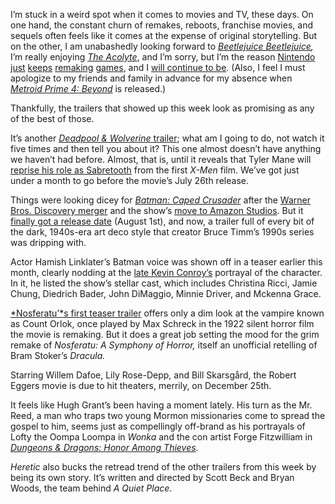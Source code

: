 I’m stuck in a weird spot when it comes to movies and TV, these days. On one hand, the constant churn of remakes, reboots, franchise movies, and sequels often feels like it comes at the expense of original storytelling. But on the other, I am unabashedly looking forward to [*Beetlejuice Beetlejuice*](/24108114/beetlejuice-beetlejuice-trailer-tim-burton-jenna-ortega)*,* I’m really enjoying [*The Acolyte*](/24172264/the-acolyte-high-republic-star-wars-design-interview), and I’m sorry, but I’m the reason [Nintendo](/23688312/advance-wars-reboot-camp-review-nintendo-switch) [just](/2023/2/9/23592822/metroid-prime-remastered-nintendo-switch-best-way-classic) [keeps](/21324614/paper-mario-the-origami-king-review-nintendo-switch) [remaking](/23960646/super-mario-rpg-review-nintendo-switch) [games](/23872870/mario-vs-donkey-kong-nintendo-direct-trailer), and I [will continue to be](/24185022/nintendo-switch-2024-game-lineup-zelda-echoes-of-wisdom). (Also, I feel I must apologize to my friends and family in advance for my absence when [*Metroid Prime 4: Beyond*](/23768041/metroid-prime-4-nintendo-direct-trailer) is released.)

Thankfully, the trailers that showed up this week look as promising as any of the best of those.

It’s another [*Deadpool & Wolverine* trailer](/2024/6/28/24188275/deadpool-wolverine-sabretooth); what am I going to do, not watch it five times and then tell you about it? This one almost doesn’t have anything we haven’t had before. Almost, that is, until it reveals that Tyler Mane will [reprise his role as Sabretooth](/2024/6/28/24188275/deadpool-wolverine-sabretooth) from the first *X-Men* film. We’ve got just under a month to go before the movie’s July 26th release.

Things were looking dicey for [*Batman: Caped Crusader*](/2024/6/26/24186593/amazons-new-animated-batman-series-looks-like-a-jazzy-night-on-the-town) after the [Warner Bros. Discovery merger](/2023/2/23/23612502/warner-bros-discovery-david-zaslav-earnings-hbo-max) and the show’s [move to Amazon Studios](https://www.hollywoodreporter.com/tv/tv-news/batman-caped-crusader-animated-show-amazon-two-seasons-1235343120/). But it [finally got a release date](/2024/5/9/24152933/batman-caped-crusader-has-a-premiere-date-and-a-new-harley-quinn) (August 1st), and now, a trailer full of every bit of the dark, 1940s-era art deco style that creator Bruce Timm’s 1990s series was dripping with.

Actor Hamish Linklater’s Batman voice was shown off in a teaser earlier this month, clearly nodding at the [late Kevin Conroy’s](/23453374/kevin-conroy-batman-died) portrayal of the character. In it, he listed the show’s stellar cast, which includes Christina Ricci, Jamie Chung, Diedrich Bader, John DiMaggio, Minnie Driver, and Mckenna Grace.

[*Nosferatu’*s first teaser trailer](/24184823/nosferatu-trailer-date-robert-eggers) offers only a dim look at the vampire known as Count Orlok, once played by Max Schreck in the 1922 silent horror film the movie is remaking. But it does a great job setting the mood for the grim remake of *Nosferatu: A Symphony of Horror,* itself an unofficial retelling of Bram Stoker’s *Dracula.*

Starring Willem Dafoe, Lily Rose-Depp, and Bill Skarsgård, the Robert Eggers movie is due to hit theaters, merrily, on December 25th.

It feels like Hugh Grant’s been having a moment lately. His turn as the Mr. Reed, a man who traps two young Mormon missionaries come to spread the gospel to him, seems just as compellingly off-brand as his portrayals of Lofty the Oompa Loompa in *Wonka* and the con artist Forge Fitzwilliam in [*Dungeons & Dragons: Honor Among Thieves*](/23655396/dungeons-and-dragons-honor-among-thieves-review)*.*

*Heretic* also bucks the retread trend of the other trailers from this week by being its own story. It’s written and directed by Scott Beck and Bryan Woods, the team behind *A Quiet Place*.
